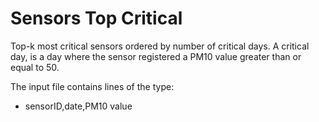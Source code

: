 Sensors Top Critical
====================

Top-k most critical sensors ordered by number of critical days. A critical day, is a day where the 
sensor registered a PM10 value greater than or equal to 50.
                                                                
The input file contains lines of the type:
- sensorID,date,PM10 value